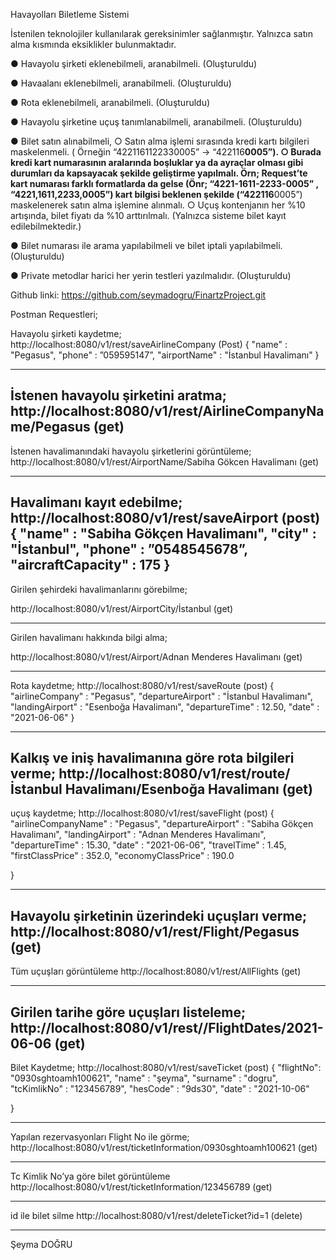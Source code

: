 
Havayolları Biletleme Sistemi


İstenilen teknolojiler kullanılarak gereksinimler sağlanmıştır. Yalnızca satın alma kısmında eksiklikler bulunmaktadır.

● Havayolu şirketi eklenebilmeli, aranabilmeli. (Oluşturuldu)

● Havaalanı eklenebilmeli, aranabilmeli.  (Oluşturuldu)

● Rota eklenebilmeli, aranabilmeli. (Oluşturuldu)

● Havayolu şirketine uçuş tanımlanabilmeli, aranabilmeli.  (Oluşturuldu)

● Bilet satın alınabilmeli, ○ Satın alma işlemi sırasında kredi kartı bilgileri maskelenmeli. ( Örneğin “4221161122330005” -> “422116******0005”). ○ Burada kredi kart numarasının aralarında boşluklar ya da ayraçlar olması gibi durumları da kapsayacak şekilde geliştirme yapılmalı. Örn; Request’te kart numarası farklı formatlarda da gelse (Önr; “4221-1611-2233-0005” , “4221,1611,2233,0005”) kart bilgisi beklenen şekilde (“422116******0005”) maskelenerek satın alma işlemine alınmalı. ○ Uçuş kontenjanın her %10 artışında, bilet fiyatı da %10 arttırılmalı.
(Yalnızca sisteme bilet kayıt edilebilmektedir.)

● Bilet numarası ile arama yapılabilmeli ve bilet iptali yapılabilmeli.  (Oluşturuldu)
 
● Private metodlar harici her yerin testleri yazılmalıdır. (Oluşturuldu)


Github linki:  https://github.com/seymadogru/FinartzProject.git


Postman Requestleri;


Havayolu şirketi kaydetme;
http://localhost:8080/v1/rest/saveAirlineCompany   (Post)
{
   "name" : "Pegasus",
   "phone" : ”059595147”,
   "airportName" : "İstanbul Havalimanı"
}

-------------------------------------------------------------------------------------------------------------------

İstenen havayolu şirketini aratma;  
http://localhost:8080/v1/rest/AirlineCompanyName/Pegasus    (get)
-------------------------------------------------------------------------------------------------------------------

İstenen havalimanındaki havayolu şirketlerini görüntüleme;
http://localhost:8080/v1/rest/AirportName/Sabiha Gökcen Havalimanı   (get)

-------------------------------------------------------------------------------------------------------------------

Havalimanı kayıt edebilme;
http://localhost:8080/v1/rest/saveAirport      (post)
{
   "name" : "Sabiha Gökçen Havalimanı",
   "city" : "İstanbul",
   "phone" : ”0548545678”,
   "aircraftCapacity" : 175
}
-------------------------------------------------------------------------------------------------------------------

Girilen şehirdeki havalimanlarını görebilme;

http://localhost:8080/v1/rest/AirportCity/İstanbul     (get)

-------------------------------------------------------------------------------------------------------------------

Girilen havalimanı hakkında bilgi alma;

http://localhost:8080/v1/rest/Airport/Adnan Menderes Havalimanı    (get)

-------------------------------------------------------------------------------------------------------------------

Rota kaydetme;
http://localhost:8080/v1/rest/saveRoute  (post)
{
   "airlineCompany" : "Pegasus",
   "departureAirport" : "İstanbul Havalimanı",
   "landingAirport" : "Esenboğa Havalimanı",
   "departureTime" : 12.50,
   "date" : "2021-06-06"
 }

-------------------------------------------------------------------------------------------------------------------

Kalkış ve iniş havalimanına göre rota bilgileri verme;
http://localhost:8080/v1/rest/route/İstanbul Havalimanı/Esenboğa Havalimanı     (get)
-------------------------------------------------------------------------------------------------------------------


uçuş kaydetme;
http://localhost:8080/v1/rest/saveFlight   (post)
{
   "airlineCompanyName" : "Pegasus",
   "departureAirport" : "Sabiha Gökçen Havalimanı",
   "landingAirport" : "Adnan Menderes Havalimanı",
   "departureTime" : 15.30,
   "date" : "2021-06-06",
   "travelTime" : 1.45,
   "firstClassPrice" : 352.0,
   "economyClassPrice" : 190.0

 }
 
------------------------------------------------------------------------------------------------------------------- 

Havayolu şirketinin üzerindeki uçuşları verme;
http://localhost:8080/v1/rest/Flight/Pegasus       (get)
---------------------------------------------------------------------------------------------------------------------------------------------------------------
Tüm uçuşları görüntüleme
http://localhost:8080/v1/rest/AllFlights            (get)

----------------------------------------------------------------------------------------------------------------------------------------------------
Girilen tarihe göre uçuşları listeleme;
http://localhost:8080/v1/rest//FlightDates/2021-06-06            (get)
-------------------------------------------------------------------------------------------------------------------

Bilet Kaydetme;
http://localhost:8080/v1/rest/saveTicket   (post)
{
   "flightNo": "0930sghtoamh100621",
   "name" : "şeyma",
   "surname" : "dogru",
   "tcKimlikNo" : "123456789",
   "hesCode" : "9ds30",
   "date" : "2021-10-06"

 }
 
-------------------------------------------------------------------------------------------------------------------
Yapılan rezervasyonları Flight No ile görme;
http://localhost:8080/v1/rest/ticketInformation/0930sghtoamh100621  (get)

-------------------------------------------------------------------------------------------------------------------

Tc Kimlik No’ya göre bilet görüntüleme
http://localhost:8080/v1/rest/ticketInformation/123456789   (get)

-------------------------------------------------------------------------------------------------------------------

id ile bilet silme
http://localhost:8080/v1/rest/deleteTicket?id=1     (delete)

-------------------------------------------------------------------------------------------------------------------

Şeyma DOĞRU





